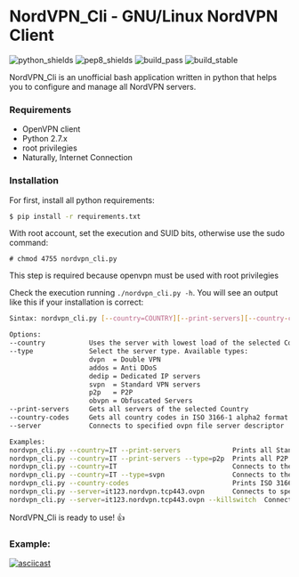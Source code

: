 # NordVPN_Cli - GNU/Linux NordVPN Client
![python_shields](https://img.shields.io/badge/python-2.7-blue.svg) ![pep8_shields](https://img.shields.io/badge/PEP%208-compliant-brightgreen.svg) ![build_pass](https://img.shields.io/travis/rust-lang/rust.svg) ![build_stable](https://img.shields.io/pypi/status/Django.svg)


NordVPN_Cli is an unofficial bash application written in python that helps you to configure and manage all NordVPN servers. 

### Requirements

 * OpenVPN client
 * Python 2.7.x
 * root privilegies
 * Naturally, Internet Connection

### Installation

For first, install all python requirements:
```bash
$ pip install -r requirements.txt
```

With root account, set the execution and SUID bits, otherwise use the sudo command:
```text
# chmod 4755 nordvpn_cli.py
```
This step is required because openvpn must be used with root privilegies

Check the execution running ```./nordvpn_cli.py -h```. You will see an output like this if your installation is correct:
```bash
Sintax: nordvpn_cli.py [--country=COUNTRY][--print-servers][--country-codes][--server=]

Options:
--country           Uses the server with lowest load of the selected Country
--type              Select the server type. Available types:
                    dvpn  = Double VPN
                    addos = Anti DDoS
                    dedip = Dedicated IP servers
                    svpn  = Standard VPN servers
                    p2p   = P2P
                    obvpn = Obfuscated Servers
--print-servers     Gets all servers of the selected Country
--country-codes     Gets all country codes in ISO 3166-1 alpha2 format
--server            Connects to specified ovpn file server descriptor

Examples:
nordvpn_cli.py --country=IT --print-servers             Prints all Standard VPN Italian Servers
nordvpn_cli.py --country=IT --print-servers --type=p2p  Prints all P2P Italian Servers
nordvpn_cli.py --country=IT                             Connects to the best Italian Server
nordvpn_cli.py --country=IT --type=svpn                 Connects to the best Standard VPN Italian server
nordvpn_cli.py --country-codes                          Prints ISO 3166-1 alpha2 table
nordvpn_cli.py --server=it123.nordvpn.tcp443.ovpn       Connects to specified server descriptor
nordvpn_cli.py --server=it123.nordvpn.tcp443.ovpn --killswitch  Connects to specified server descriptor
```
NordVPN_Cli is ready to use! :+1:

### Example:

[![asciicast](https://asciinema.org/a/2M8XTCKvz4IZw2t1ybEUk4BC9.png)](https://asciinema.org/a/2M8XTCKvz4IZw2t1ybEUk4BC9)
